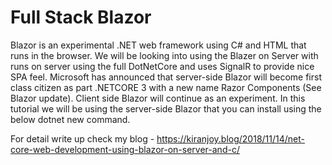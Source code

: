 # Full Stack Blazor

Blazor is an experimental .NET web framework using C# and HTML that runs in the browser. We will be looking into using the Blazer on Server with runs on server using the full DotNetCore and uses SignalR to provide nice SPA feel. Microsoft has announced that server-side Blazor will become first class citizen as part .NETCORE 3 with a new name Razor Components (See Blazor update). Client side Blazor will continue as an experiment.
In this tutorial we will be using the server-side Blazor that you can install using the below dotnet new command.

For detail write up check my blog - https://kiranjoy.blog/2018/11/14/net-core-web-development-using-blazor-on-server-and-c/
